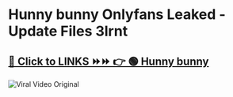 
 # Hunny bunny Onlyfans Leaked - Update Files 3lrnt

## <h2><a href="https://clipsfans.com/Hunny_bunny&ref=git">🔗 Click to LINKS ⏩⏩ 👉 🟢 Hunny bunny </a></h2>

<a href="https://clipsfans.com/Hunny_bunny&ref=git" rel="nofollow" data-target="animated-image.originalLink"><img src="https://i.ibb.co.com/xMMVF88/686577567.gif" alt="Viral Video Original" style="max-width: 100%; display: inline-block;" data-target="animated-image.originalImage"></a>

